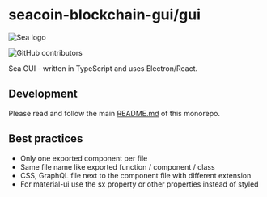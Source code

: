# seacoin-blockchain-gui/gui

![Sea logo](https://www.seacoin.vip/wp-content/uploads/2022/09/sea-logo.svg)

![GitHub contributors](https://img.shields.io/github/contributors/ball-network/seacoin-blockchain-gui?logo=GitHub)

Sea GUI - written in TypeScript and uses Electron/React.

## Development

Please read and follow the main [README.md](https://github.com/ball-network/seacoin-blockchain-gui) of this monorepo.

## Best practices

- Only one exported component per file
- Same file name like exported function / component / class
- CSS, GraphQL file next to the component file with different extension
- For material-ui use the sx property or other properties instead of styled
